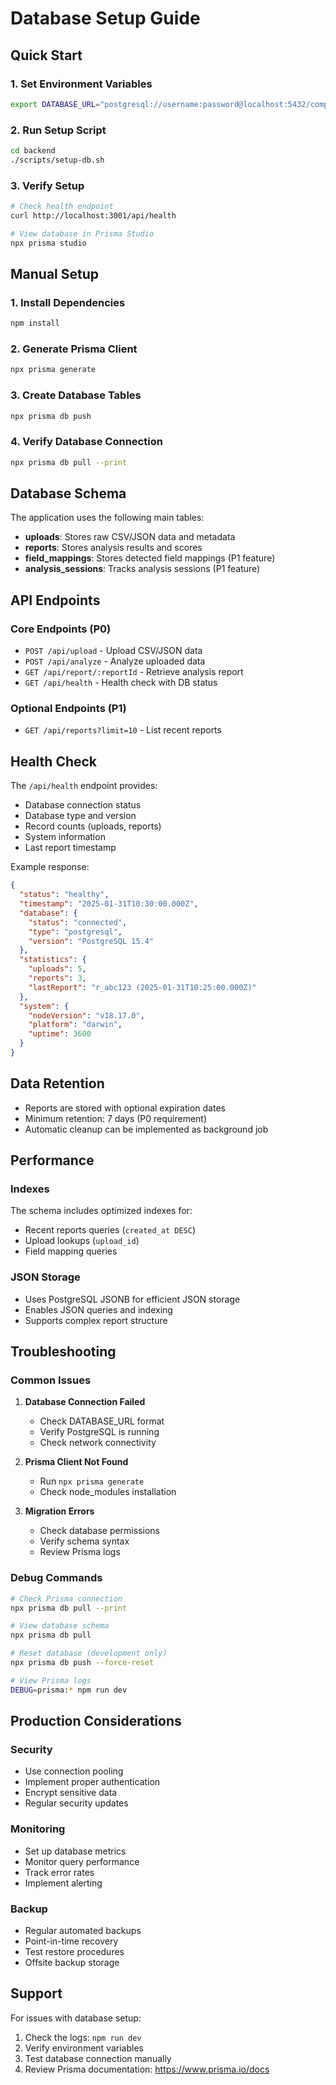 # Database Setup Guide

## Quick Start

### 1. Set Environment Variables
```bash
export DATABASE_URL="postgresql://username:password@localhost:5432/compliance_ai"
```

### 2. Run Setup Script
```bash
cd backend
./scripts/setup-db.sh
```

### 3. Verify Setup
```bash
# Check health endpoint
curl http://localhost:3001/api/health

# View database in Prisma Studio
npx prisma studio
```

## Manual Setup

### 1. Install Dependencies
```bash
npm install
```

### 2. Generate Prisma Client
```bash
npx prisma generate
```

### 3. Create Database Tables
```bash
npx prisma db push
```

### 4. Verify Database Connection
```bash
npx prisma db pull --print
```

## Database Schema

The application uses the following main tables:

- **uploads**: Stores raw CSV/JSON data and metadata
- **reports**: Stores analysis results and scores
- **field_mappings**: Stores detected field mappings (P1 feature)
- **analysis_sessions**: Tracks analysis sessions (P1 feature)

## API Endpoints

### Core Endpoints (P0)
- `POST /api/upload` - Upload CSV/JSON data
- `POST /api/analyze` - Analyze uploaded data
- `GET /api/report/:reportId` - Retrieve analysis report
- `GET /api/health` - Health check with DB status

### Optional Endpoints (P1)
- `GET /api/reports?limit=10` - List recent reports

## Health Check

The `/api/health` endpoint provides:
- Database connection status
- Database type and version
- Record counts (uploads, reports)
- System information
- Last report timestamp

Example response:
```json
{
  "status": "healthy",
  "timestamp": "2025-01-31T10:30:00.000Z",
  "database": {
    "status": "connected",
    "type": "postgresql",
    "version": "PostgreSQL 15.4"
  },
  "statistics": {
    "uploads": 5,
    "reports": 3,
    "lastReport": "r_abc123 (2025-01-31T10:25:00.000Z)"
  },
  "system": {
    "nodeVersion": "v18.17.0",
    "platform": "darwin",
    "uptime": 3600
  }
}
```

## Data Retention

- Reports are stored with optional expiration dates
- Minimum retention: 7 days (P0 requirement)
- Automatic cleanup can be implemented as background job

## Performance

### Indexes
The schema includes optimized indexes for:
- Recent reports queries (`created_at DESC`)
- Upload lookups (`upload_id`)
- Field mapping queries

### JSON Storage
- Uses PostgreSQL JSONB for efficient JSON storage
- Enables JSON queries and indexing
- Supports complex report structure

## Troubleshooting

### Common Issues

1. **Database Connection Failed**
   - Check DATABASE_URL format
   - Verify PostgreSQL is running
   - Check network connectivity

2. **Prisma Client Not Found**
   - Run `npx prisma generate`
   - Check node_modules installation

3. **Migration Errors**
   - Check database permissions
   - Verify schema syntax
   - Review Prisma logs

### Debug Commands
```bash
# Check Prisma connection
npx prisma db pull --print

# View database schema
npx prisma db pull

# Reset database (development only)
npx prisma db push --force-reset

# View Prisma logs
DEBUG=prisma:* npm run dev
```

## Production Considerations

### Security
- Use connection pooling
- Implement proper authentication
- Encrypt sensitive data
- Regular security updates

### Monitoring
- Set up database metrics
- Monitor query performance
- Track error rates
- Implement alerting

### Backup
- Regular automated backups
- Point-in-time recovery
- Test restore procedures
- Offsite backup storage

## Support

For issues with database setup:
1. Check the logs: `npm run dev`
2. Verify environment variables
3. Test database connection manually
4. Review Prisma documentation: https://www.prisma.io/docs



